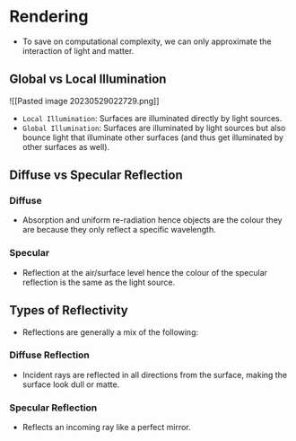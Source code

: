 # Rendering 
* To save on computational complexity, we can only approximate the interaction of light and matter.

## Global vs Local Illumination 
![[Pasted image 20230529022729.png]]
* `Local Illumination`: Surfaces are illuminated directly by light sources.
* `Global Illumination`: Surfaces are illuminated by light sources but also bounce light that illuminate other surfaces (and thus get illuminated by other surfaces as well).

## Diffuse vs Specular Reflection 
### Diffuse 
* Absorption and uniform re-radiation hence objects are the colour they are because they only reflect a specific wavelength. 
### Specular
* Reflection at the air/surface level hence the colour of the specular reflection is the same as the light source.

## Types of Reflectivity
* Reflections are generally a mix of the following:
### Diffuse Reflection 
* Incident rays are reflected in all directions from the surface, making the surface look dull or matte.
### Specular Reflection 
* Reflects an incoming ray like a perfect mirror.
